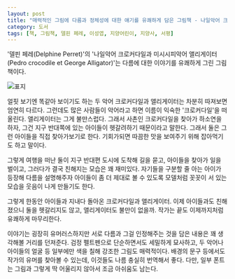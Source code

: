```yaml
---
layout: post
title: "매력적인 그림에 다름과 정체성에 대한 얘기를 유쾌하게 담은 그림책 - 나일악어 크로커다일과 미시시피악어 앨리게이터"
category: 도서
tags: [책, 그림책, 델핀 페레, 이성엽, 지양어린이, 지양사, 서평]
---
```


'델핀 페레(Delphine Perret)'의
'나일악어 크로커다일과 미시시피악어 앨리게이터(Pedro crocodile et George Alligator)'는
다름에 대한 이야기를 유쾌하게 그린 그림책이다.

![표지](https://lh3.googleusercontent.com/xBSzRfJN5kTPiPpyBnT34PlsaR86kjYcQDx5Jv62p1c-0lJhWOsFb0QtYoe9JeqnlURWpL0kChwcqQ=s480)

얼핏 보기엔 똑같아 보이기도 하는 두 악어 크로커다일과 앨리게이터는
차분히 따져보면 엄연히 다르다.
그런데도 많은 사람들이 악어라고 하면 이름이 익숙한 '크로커다일'을 떠올린다.
앨리게이터는 그게 불만스럽다.
그래서 사촌인 크로커다일을 찾아가 하소연을 하자,
그건 지구 반대쪽에 있는 아이들이 헷갈려하기 때문이라고 말한다.
그래서 둘은 그런 아이들을 직접 찾아가보기로 한다.
기회가되면 따끔한 맛을 보여주기 위해 잡아먹기도 하고 말이다.

그렇게 여행을 떠난 둘이 지구 반대편 도시에 도착해 길을 묻고,
아이들을 찾아가 일을 벌이고,
그러다가 결국 친해지는 모습은 꽤 재미있다.
자기들을 구분할 줄 아는 아이가 등장해 다름을 설명해주자
아이들이 좀 더 제대로 볼 수 있도록 모델처럼 꼿꼿이 서 있는 모습을 웃음이 나게 만들기도 한다.

그렇게 한동안 아이들과 지내다 돌아온 크로커다일과 앨리게이터.
이제 아이들과도 친해졌으니 둘을 헷갈리지도 않고, 앨리게이터도 불만이 없을까.
작가는 끝도 이제까지처럼 유쾌하게 마무리한다.

이야기는 굉장히 유머러스하지만 서로 다름과 그걸 인정해주는 것을 담은 내용은 꽤 생각해볼 거리를 던져준다.
검정 펠트펜으로 단순하면서도 세밀하게 묘사하고,
두 악어나 아이들의 얼굴 등 일부에만 색을 칠해 강조한 그림도 매력적이다.
배경의 문구 등에서도 작가의 유머를 찾아볼 수 있는데,
이것들도 나름 충실히 번역해서 좋다.
다만, 일부 폰트는 그림과 그렇게 딱 어울리지 않아서 조금 아쉬움도 남는다.

